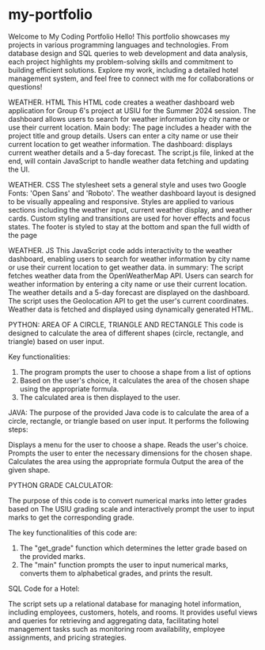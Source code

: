 # my-portfolio

Welcome to My Coding Portfolio
Hello! This portfolio showcases my projects in various programming languages and technologies. From database design and SQL queries to web development and data analysis, each project highlights my problem-solving skills and commitment to building efficient solutions. Explore my work, including a detailed hotel management system, and feel free to connect with me for collaborations or questions!

WEATHER. HTML
This HTML code creates a weather dashboard web application for Group 6's project at USIU for the Summer 2024 session. The dashboard allows users to search for weather information by city name or use their current location.
Main body:
The page includes a header with the project title and group details.
Users can enter a city name or use their current location to get weather information.
The dashboard: displays current weather details and a 5-day forecast.
The script.js file, linked at the end, will contain JavaScript to handle weather data fetching and updating the UI.

WEATHER. CSS
The stylesheet sets a general style and uses two Google Fonts: 'Open Sans' and 'Roboto'.
The weather dashboard layout is designed to be visually appealing and responsive.
Styles are applied to various sections including the weather input, current weather display, and weather cards.
Custom styling and transitions are used for hover effects and focus states.
The footer is styled to stay at the bottom and span the full width of the page

WEATHER. JS
This JavaScript code adds interactivity to the weather dashboard, enabling users to search for weather information by city name or use their current location to get weather data.
in summary:
The script fetches weather data from the OpenWeatherMap API.
Users can search for weather information by entering a city name or use their current location.
The weather details and a 5-day forecast are displayed on the dashboard.
The script uses the Geolocation API to get the user's current coordinates.
Weather data is fetched and displayed using dynamically generated HTML.

PYTHON: AREA OF A CIRCLE, TRIANGLE AND RECTANGLE
This code is designed to calculate the area of different shapes (circle, rectangle, and triangle) based on user input.

Key functionalities:
1. The program prompts the user to choose a shape from a list of options
2. Based on the user's choice, it calculates the area of the chosen shape using the appropriate formula.
3. The calculated area is then displayed to the user.

JAVA:
The purpose of the provided Java code is to calculate the area of a circle, rectangle, or triangle based on user input. It performs the following steps:

Displays a menu for the user to choose a shape.
Reads the user's choice.
Prompts the user to enter the necessary dimensions for the chosen shape.
Calculates the area using the appropriate formula
Output the area of the given shape.

PYTHON GRADE CALCULATOR:

The purpose of this code is to convert numerical marks into letter grades based on The USIU grading scale and interactively prompt the user to input marks to get the corresponding grade.

The key functionalities of this code are:
1. The "get_grade" function which determines the letter grade based on the provided marks.
2. The "main" function prompts the user to input numerical marks, converts them to alphabetical grades, and prints the result.

SQL Code for a Hotel:

The script sets up a relational database for managing hotel information, including employees, customers, hotels, and rooms. It provides useful views and queries for retrieving and aggregating data, facilitating hotel management tasks such as monitoring room availability, employee assignments, and pricing strategies.
